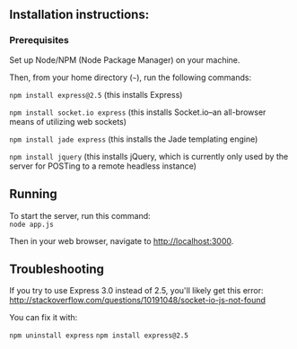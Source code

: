 ## Installation instructions:

### Prerequisites

Set up Node/NPM (Node Package Manager) on your machine.

Then, from your home directory (`~`), run the following commands:

`npm install express@2.5` (this installs Express)

`npm install socket.io express` (this installs Socket.io–an all-browser means of utilizing web sockets)

`npm install jade express` (this installs the Jade templating engine)

`npm install jquery` (this installs jQuery, which is currently only used by the server for POSTing to a remote headless instance)

## Running

To start the server, run this command:  
`node app.js`

Then in your web browser, navigate to [http://localhost:3000](http://localhost:3000).

## Troubleshooting

If you try to use Express 3.0 instead of 2.5, you'll likely get this error:
http://stackoverflow.com/questions/10191048/socket-io-js-not-found

You can fix it with:

`npm uninstall express`
`npm install express@2.5`
